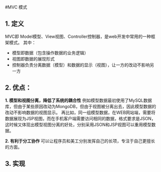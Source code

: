 #MVC 模式

## 1. 定义
MVC即 Model模型、View视图、Controller控制器，是web开发中常用的一种框架模式。
其中：
* 模型即数据（包含操作数据的业务逻辑）
* 视图即数据的展现形式
* 控制器负责分离数据（模型）和数据的显示（视图），让一方的改动不影响另一方

## 2. 优点：
**1. 模型和视图分离，降低了系统的耦合性**
例如模型数据最初使用了MySQL数据库，但由于某些原因改动为MongoDB，但由于视图被分离出去，因此模型数据的改动不影响数据的视图显示。
再比如，同一组模型数据，在WEB网站端，需要将数据展现为JSP视图，而在手机客户端需要访问相同的数据，格式要求是JSON，这时候又体现出模型视图分离的好处，分别采用JSON和JSP视图可以重用模型数据。

**2. 有利于分工协作**
可以让程序员和美工分别发挥自己的长项，专注于自己更擅长的方面。

## 3. 实现

